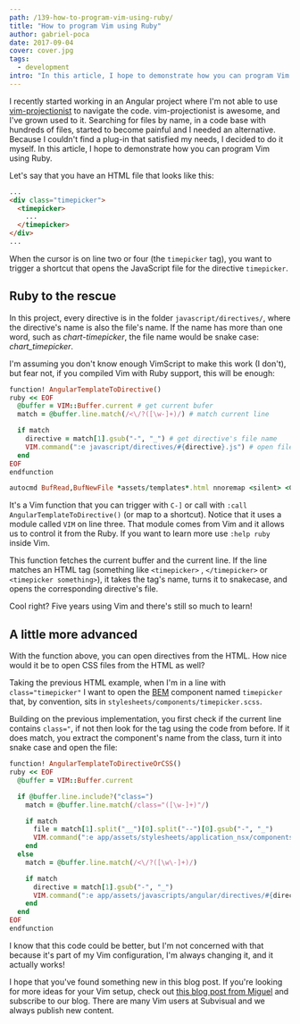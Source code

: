 ```yaml
---
path: /139-how-to-program-vim-using-ruby/
title: "How to program Vim using Ruby"
author: gabriel-poca
date: 2017-09-04
cover: cover.jpg
tags:
  - development
intro: "In this article, I hope to demonstrate how you can program Vim using Ruby."
---
```


I recently started working in an Angular project where I'm not able to use [vim-projectionist](https://github.com/tpope/vim-projectionist) to navigate the code. vim-projectionist is awesome, and I've grown used to it. Searching for files by name, in a code base with hundreds of files, started to become painful and I needed an alternative. Because I couldn't find a plug-in that satisfied my needs, I decided to do it myself. In this article, I hope to demonstrate how you can program Vim using Ruby.

Let's say that you have an HTML file that looks like this:

```html
...
<div class="timepicker">
  <timepicker>
    ...
  </timepicker>
</div>
...
```

When the cursor is on line two or four (the `timepicker` tag), you want to trigger a shortcut that opens the JavaScript file for the directive `timepicker`.

## Ruby to the rescue

In this project, every directive is in the folder `javascript/directives/`, where the directive's name is also the file's name. If the name has more than one word, such as *chart-timepicker*, the file name would be snake case: *chart_timepicker*.

I'm assuming you don't know enough VimScript to make this work (I don't), but fear not, if you compiled Vim with Ruby support, this will be enough:

```ruby
function! AngularTemplateToDirective()
ruby << EOF
  @buffer = VIM::Buffer.current # get current bufer
  match = @buffer.line.match(/<\/?([\w-]+)/) # match current line

  if match
    directive = match[1].gsub("-", "_") # get directive's file name
    VIM.command(":e javascript/directives/#{directive}.js") # open file
  end
EOF
endfunction

autocmd BufRead,BufNewFile *assets/templates*.html nnoremap <silent> <C-]> :call AngularTemplateToDirective()<cr>
```

It's a Vim function that you can trigger with `C-]` or call with `:call AngularTemplateToDirective()` (or map to a shortcut). Notice that it uses a module called `VIM` on line three. That module comes from Vim and it allows us to control it from the Ruby. If you want to learn more use `:help ruby` inside Vim.

This function fetches the current buffer and the current line. If the line matches an HTML tag (something like `<timepicker>` , `</timepicker>` or `<timepicker something>`), it takes the tag's name, turns it to snakecase, and opens the corresponding directive's file.

Cool right? Five years using Vim and there's still so much to learn!

## A little more advanced

With the function above, you can open directives from the HTML. How nice would it be to open CSS files from the HTML as well?

Taking the previous HTML example, when I'm in a line with `class="timepicker"` I want to open the [BEM](http://getbem.com/) component named `timepicker` that, by convention, sits in `stylesheets/components/timepicker.scss`.

Building on the previous implementation, you first check if the current line contains `class="`, if not then look for the tag using the code from before. If it does match, you extract the component's name from the class, turn it into snake case and open the file:

```ruby
function! AngularTemplateToDirectiveOrCSS()
ruby << EOF
  @buffer = VIM::Buffer.current

  if @buffer.line.include?("class=")
    match = @buffer.line.match(/class="([\w-]+)"/)

    if match
      file = match[1].split("__")[0].split("--")[0].gsub("-", "_")
      VIM.command(":e app/assets/stylesheets/application_nsx/components/#{file}.scss")
    end
  else
    match = @buffer.line.match(/<\/?([\w\-]+)/)

    if match
      directive = match[1].gsub("-", "_")
      VIM.command(":e app/assets/javascripts/angular/directives/#{directive}.js")
    end
  end
EOF
endfunction
```

I know that this code could be better, but I'm not concerned with that because it's part of my Vim configuration, I'm always changing it, and it actually works!

I hope that you've found something new in this blog post. If you're looking for more ideas for your Vim setup, check out [this blog post from Miguel](https://subvisual.co/blog/posts/133-super-powered-vim-part-i-projections/) and subscribe to our blog. There are many Vim users at Subvisual and we always publish new content.
